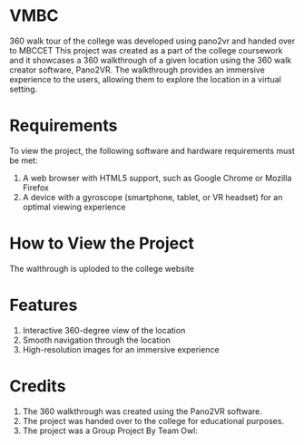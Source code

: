 # VMBC
360 walk tour of the college was developed using pano2vr and handed over to MBCCET
This project was created as a part of the college coursework and it showcases a 360 walkthrough of a given location using the 360 walk creator software, Pano2VR. The walkthrough provides an immersive experience to the users, allowing them to explore the location in a virtual setting.

# Requirements

To view the project, the following software and hardware requirements must be met:

1. A web browser with HTML5 support, such as Google Chrome or Mozilla Firefox
2. A device with a gyroscope (smartphone, tablet, or VR headset) for an optimal viewing experience

# How to View the Project

The walthrough is uploded to the college website 

# Features

1. Interactive 360-degree view of the location
2. Smooth navigation through the location 
3. High-resolution images for an immersive experience

# Credits

1. The 360 walkthrough was created using the Pano2VR software.
2. The project was handed over to the college for educational purposes.
3. The project was a Group Project By Team Owl:
    

